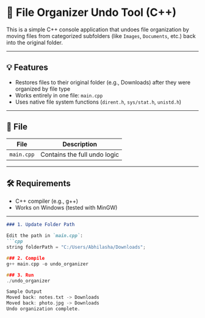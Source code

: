 # 📁 File Organizer Undo Tool (C++)

This is a simple C++ console application that undoes file organization by moving files from categorized subfolders (like `Images`, `Documents`, etc.) back into the original folder.

---

## 💡 Features

- Restores files to their original folder (e.g., Downloads) after they were organized by file type
- Works entirely in one file: `main.cpp`
- Uses native file system functions (`dirent.h`, `sys/stat.h`, `unistd.h`)

---

## 📂 File

| File       | Description                        |
|------------|------------------------------------|
| `main.cpp` | Contains the full undo logic       |

---

## 🛠 Requirements

- C++ compiler (e.g., g++)
- Works on Windows (tested with MinGW)

---

```markdown
### 1. Update Folder Path

Edit the path in `main.cpp`:
```cpp
string folderPath = "C:/Users/Abhilasha/Downloads";

### 2. Compile
g++ main.cpp -o undo_organizer

### 3. Run
./undo_organizer

Sample Output
Moved back: notes.txt -> Downloads
Moved back: photo.jpg -> Downloads
Undo organization complete.



